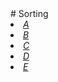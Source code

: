 <html>
  <head>
  # Sorting
  </head>
  <body>
      <li><a href="https://github.com/ErnestGDeo/Sorting/blob/2c372e067ce2aac41c9c9a534b8e120380377d8b/Sorting/Bubbleshort.c"> <i class="">A</i> </a></li>
      <li><a href="https://github.com/ErnestGDeo/Sorting/blob/1a9f53ba94aae41c28b3f6aa04ebeba0fab53940/Sorting/Insertion.c"> <i class="">B</i> </a></li>
      <li><a href="https://github.com/ErnestGDeo/Sorting/blob/1a9f53ba94aae41c28b3f6aa04ebeba0fab53940/Sorting/InsertionShort.c"> <i class="">C</i> </a></li>
      <li><a href="https://github.com/ErnestGDeo/Sorting/blob/1a9f53ba94aae41c28b3f6aa04ebeba0fab53940/Sorting/Selection.c"> <i class="">D</i> </a></li>
      <li><a href="https://github.com/ErnestGDeo/Sorting/blob/1a9f53ba94aae41c28b3f6aa04ebeba0fab53940/Sorting/SelectionShort.c"> <i class="">E</i> </a></li>
  </body>
</html>
